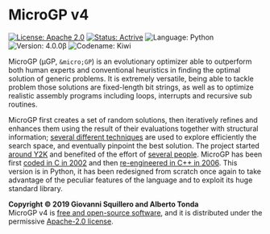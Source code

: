 MicroGP v4
==========

[![License: Apache 2.0](https://img.shields.io/badge/license-apache--2.0-green.svg)](https://opensource.org/licenses/Apache-2.0) 
[![Status: Actrive](https://img.shields.io/badge/status-active-brightgreen.svg)](https://github.com/squillero/microgp3)
![Language: Python](https://img.shields.io/badge/language-python-blue.svg)
![Version: 4.0.0β](https://img.shields.io/badge/version-4.0.0--beta-orange.svg)
![Codename: Kiwi](https://img.shields.io/badge/codename-Kiwi-orange.svg)

MicroGP (µGP, `&micro;GP`) is an evolutionary optimizer able to outperform both human experts and conventional heuristics in finding the optimal solution of generic problems. It is extremely versatile, being able to tackle problem those solutions are fixed-length bit strings, as well as to optimize realistic assembly programs including loops, interrupts and recursive sub routines.

MicroGP first creates a set of random solutions, then iteratively refines and enhances them using the result of their evaluations together with structural information; [several different techniques](https://scholar.google.com/scholar?q=%28+squillero+OR+tonda+%29+AND+microgp) are used to explore efficiently the search space, and eventually pinpoint the best solution. The project started [around Y2K](HISTORY.md) and benefited of the effort of [several people](CONTRIBUTORS.md). MicroGP has been first [coded in C in 2002](https://github.com/squillero/microgp2) and then [re-engineered in C++ in 2006](https://github.com/squillero/microgp3). This version is in Python, it has been redesigned from scratch once again to take advantage of the peculiar features of the language and to exploit its huge standard library. 

**Copyright © 2019 Giovanni Squillero and Alberto Tonda**  
MicroGP v4 is [free and open-source software](https://en.wikipedia.org/wiki/Free_and_open-source_software), and it is distributed under the permissive [Apache-2.0 license](https://tldrlegal.com/license/apache-license-2.0-%28apache-2.0%29).
